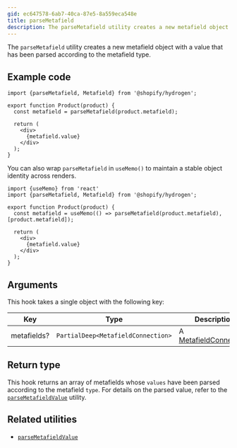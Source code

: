 ```yaml
---
gid: ec647578-6ab7-40ca-87e5-8a559eca548e
title: parseMetafield
description: The parseMetafield utility creates a new metafield object with a value that has been parsed according to the metafield type.
---
```


The `parseMetafield` utility creates a new metafield object with a value that has been parsed according to the metafield type.

## Example code

```tsx
import {parseMetafield, Metafield} from '@shopify/hydrogen';

export function Product(product) {
  const metafield = parseMetafield(product.metafield);

  return (
    <div>
      {metafield.value}
    </div>
  );
}
```

You can also wrap `parseMetafield` in `useMemo()` to maintain a stable object identity across renders.

```tsx
import {useMemo} from 'react'
import {parseMetafield, Metafield} from '@shopify/hydrogen';

export function Product(product) {
  const metafield = useMemo(() => parseMetafield(product.metafield), [product.metafield]);

  return (
    <div>
      {metafield.value}
    </div>
  );
}
```

## Arguments

This hook takes a single object with the following key:

| Key         | Type                                                  | Description                                                                                               |
| ----------- | ----------------------------------------------------- | --------------------------------------------------------------------------------------------------------- |
| metafields? | <code>PartialDeep&#60;MetafieldConnection&#62;</code> | A [MetafieldConnection](https://shopify.dev/api/storefront/reference/common-objects/metafieldconnection). |

## Return type

This hook returns an array of metafields whose `values` have been parsed according to the metafield `type`. For details on the parsed value, refer to the [`parseMetafieldValue`](https://shopify.dev/api/hydrogen/utilities/parsemetafieldvalue) utility.

## Related utilities

- [`parseMetafieldValue`](https://shopify.dev/api/hydrogen/utilities/parsemetafieldvalue)
